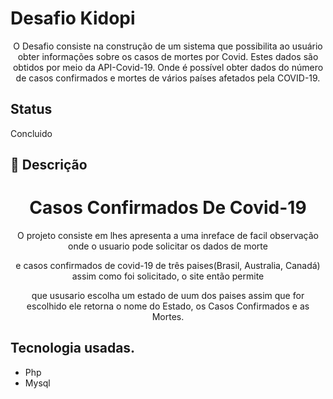 # Desafio Kidopi
 
<p align="center"> O Desafio consiste na construção de um sistema que possibilita ao usuário obter informações sobre os casos de mortes por Covid. Estes dados são obtidos por meio da API-Covid-19. Onde é possível obter dados do número de casos confirmados e mortes de vários países afetados pela COVID-19.</p>

## Status

<p> Concluido </p>

## 🚀 Descrição

<h1 align="center"> Casos Confirmados De Covid-19 </h1>
<p align="center"> O projeto consiste em lhes apresenta a uma inreface de facil observação onde o usuario pode solicitar os dados de morte </p>
<p align="center"> e casos confirmados de covid-19 de três paises(Brasil, Australia, Canadá) assim como foi solicitado, o site então permite</p>
<p align="center"> que ususario escolha um estado de uum dos paises assim que for escolhido ele retorna o nome do Estado, os Casos Confirmados e as Mortes.</p> 

## Tecnologia usadas.

- Php
- Mysql
